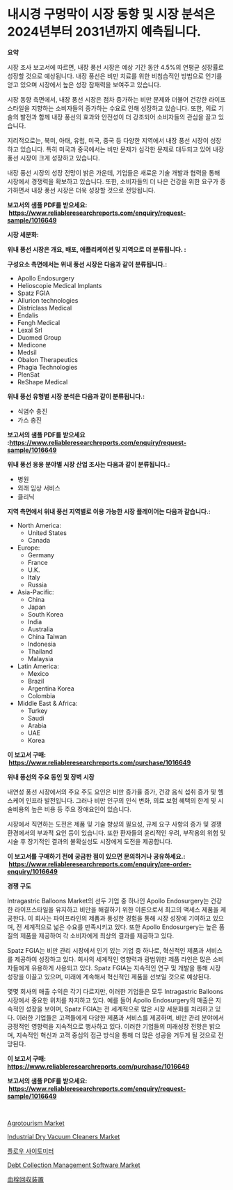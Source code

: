 <p><h1>내시경 구멍막이 시장 동향 및 시장 분석은 2024년부터 2031년까지 예측됩니다.</h1></p><p><strong>요약</strong></p>
<p><p>시장 조사 보고서에 따르면, 내장 풍선 시장은 예상 기간 동안 4.5%의 연평균 성장률로 성장할 것으로 예상됩니다. 내장 풍선은 비만 치료를 위한 비침습적인 방법으로 인기를 얻고 있으며 시장에서 높은 성장 잠재력을 보여주고 있습니다.</p><p>시장 동향 측면에서, 내장 풍선 시장은 점차 증가하는 비만 문제와 더불어 건강한 라이프스타일을 지향하는 소비자들의 증가하는 수요로 인해 성장하고 있습니다. 또한, 의료 기술의 발전과 함께 내장 풍선의 효과와 안전성이 더 강조되어 소비자들의 관심을 끌고 있습니다.</p><p>지리적으로는, 북미, 아태, 유럽, 미국, 중국 등 다양한 지역에서 내장 풍선 시장이 성장하고 있습니다. 특히 미국과 중국에서는 비만 문제가 심각한 문제로 대두되고 있어 내장 풍선 시장이 크게 성장하고 있습니다.</p><p>내장 풍선 시장의 성장 전망이 밝은 가운데, 기업들은 새로운 기술 개발과 협력을 통해 시장에서 경쟁력을 확보하고 있습니다. 또한, 소비자들의 더 나은 건강을 위한 요구가 증가하면서 내장 풍선 시장은 더욱 성장할 것으로 전망됩니다.</p></p>
<p><strong>보고서의 샘플 PDF를 받으세요: &nbsp;<a href="https://www.reliableresearchreports.com/enquiry/request-sample/1016649">https://www.reliableresearchreports.com/enquiry/request-sample/1016649</a></strong></p>
<p><strong>시장 세분화:</strong></p>
<p><strong> 위내 풍선 시장은 개요, 배포, 애플리케이션 및 지역으로 더 분류됩니다. :</strong></p>
<p><strong>구성요소 측면에서는 위내 풍선 시장은 다음과 같이 분류됩니다.:</strong></p>
<p><ul><li>Apollo Endosurgery</li><li>Helioscopie Medical Implants</li><li>Spatz FGIA</li><li>Allurion technologies</li><li>Districlass Medical</li><li>Endalis</li><li>Fengh Medical</li><li>Lexal Srl</li><li>Duomed Group</li><li>Medicone</li><li>Medsil</li><li>Obalon Therapeutics</li><li>Phagia Technologies</li><li>PlenSat</li><li>ReShape Medical</li></ul></p>
<p><strong> 위내 풍선 유형별 시장 분석은 다음과 같이 분류됩니다.:</strong></p>
<p><ul><li>식염수 충진</li><li>가스 충진</li></ul></p>
<p><strong>보고서의 샘플 PDF를 받으세요 :<a href="https://www.reliableresearchreports.com/enquiry/request-sample/1016649">https://www.reliableresearchreports.com/enquiry/request-sample/1016649</a></strong></p>
<p><strong> 위내 풍선 응용 분야별 시장 산업 조사는 다음과 같이 분류됩니다.:</strong></p>
<p><ul><li>병원</li><li>외래 임상 서비스</li><li>클리닉</li></ul></p>
<p><strong>지역 측면에서 위내 풍선 지역별로 이용 가능한 시장 플레이어는 다음과 같습니다.:</strong></p>
<p><ul>
    <li>
        North America:
        <ul>
            <li>United States</li>
            <li>Canada</li>
        </ul>
    </li>
    <li>
        Europe:
        <ul>
            <li>Germany</li>
            <li>France</li>
            <li>U.K.</li>
            <li>Italy</li>
            <li>Russia</li>
        </ul>
    </li>
    <li>
        Asia-Pacific:
        <ul>
            <li>China</li>
            <li>Japan</li>
            <li>South Korea</li>
            <li>India</li>
            <li>Australia</li>
            <li>China Taiwan</li>
            <li>Indonesia</li>
            <li>Thailand</li>
            <li>Malaysia</li>
        </ul>
    </li>
    <li>
        Latin America:
        <ul>
            <li>Mexico</li>
            <li>Brazil</li>
            <li>Argentina Korea</li>
            <li>Colombia</li>
        </ul>
    </li>
    <li>
        Middle East & Africa:
        <ul>
            <li>Turkey</li>
            <li>Saudi</li>
            <li>Arabia</li>
            <li>UAE</li>
            <li>Korea</li>
        </ul>
    </li>
    </ul></p>
<p><strong>이 보고서 구매: &nbsp;<a href="https://www.reliableresearchreports.com/purchase/1016649">https://www.reliableresearchreports.com/purchase/1016649</a></strong></p>
<p><strong>위내 풍선의 주요 동인 및 장벽 시장</strong></p>
<p><p>내연성 풍선 시장에서의 주요 주도 요인은 비만 증가율 증가, 건강 음식 섭취 증가 및 헬스케어 인프라 발전입니다. 그러나 비만 인구의 인식 변화, 의료 보험 혜택의 한계 및 시술비용의 높은 비용 등 주요 장애요인이 있습니다.</p><p>시장에서 직면하는 도전은 제품 및 기술 향상의 필요성, 규제 요구 사항의 증가 및 경쟁 환경에서의 부과적 요인 등이 있습니다. 또한 환자들의 윤리적인 우려, 부작용의 위험 및 시술 후 장기적인 결과의 불확실성도 시장에게 도전을 제공합니다.</p></p>
<p><strong>이 보고서를 구매하기 전에 궁금한 점이 있으면 문의하거나 공유하세요.: &nbsp;<a href="https://www.reliableresearchreports.com/enquiry/pre-order-enquiry/1016649">https://www.reliableresearchreports.com/enquiry/pre-order-enquiry/1016649</a></strong></p>
<p><strong>경쟁 구도</strong></p>
<p><p>Intragastric Balloons Market의 선두 기업 중 하나인 Apollo Endosurgery는 건강한 라이프스타일을 유지하고 비만을 해결하기 위한 이론으로서 최고의 액세스 제품을 제공한다. 이 회사는 파이프라인의 제품과 풍성한 경험을 통해 시장 성장에 기여하고 있으며, 전 세계적으로 넓은 수요를 만족시키고 있다. 또한 Apollo Endosurgery는 높은 품질의 제품을 제공하여 각 소비자에게 최상의 결과를 제공하고 있다.</p><p>Spatz FGIA는 비만 관리 시장에서 인기 있는 기업 중 하나로, 혁신적인 제품과 서비스를 제공하여 성장하고 있다. 회사의 세계적인 영향력과 광범위한 제품 라인은 많은 소비자들에게 유용하게 사용되고 있다. Spatz FGIA는 지속적인 연구 및 개발을 통해 시장 성장을 이끌고 있으며, 미래에 계속해서 혁신적인 제품을 선보일 것으로 예상된다.</p><p>몇몇 회사의 매출 수익은 각기 다르지만, 이러한 기업들은 모두 Intragastric Balloons 시장에서 중요한 위치를 차지하고 있다. 예를 들어 Apollo Endosurgery의 매출은 지속적인 성장을 보이며, Spatz FGIA는 전 세계적으로 많은 시장 세분화를 처리하고 있다. 이러한 기업들은 고객들에게 다양한 제품과 서비스를 제공하며, 비만 관리 분야에서 긍정적인 영향력을 지속적으로 행사하고 있다. 이러한 기업들의 미래성장 전망은 밝으며, 지속적인 혁신과 고객 중심의 접근 방식을 통해 더 많은 성공을 거두게 될 것으로 전망된다.</p></p>
<p><strong>이 보고서 구매: &nbsp; <a href="https://www.reliableresearchreports.com/purchase/1016649">https://www.reliableresearchreports.com/purchase/1016649</a></strong></p>
<p><strong>보고서의 샘플 PDF를 받으세요: &nbsp;<a href="https://www.reliableresearchreports.com/enquiry/request-sample/1016649">https://www.reliableresearchreports.com/enquiry/request-sample/1016649</a></strong><strong></strong></p>
<p>&nbsp;</p>
<p><p><a href="https://issuu.com/reportprime-2/docs/agrotourism-market-size-2030.pptx">Agrotourism Market</a></p><p><a href="https://artistic-helicopter-ca9.notion.site/Industrial-Dry-Vacuum-Cleaners-Market-Growth-Market-Trends-COVID-19-Impact-and-Forecasts-for-peri-7d8a8f8cbdb24ba09bf04b8510612a05">Industrial Dry Vacuum Cleaners Market</a></p><p><a href="https://medium.com/@oliverterry66787/%ED%9D%90%EB%A6%84-%EC%84%B8%ED%8F%AC%EA%B3%84%EC%B8%A1%EA%B8%B0-%EC%8B%9C%EC%9E%A5-%EA%B2%BD%EC%9F%81-%EB%B6%84%EC%84%9D-%EC%8B%9C%EC%9E%A5-%EB%8F%99%ED%96%A5-%EB%B0%8F-2031%EB%85%84%EA%B9%8C%EC%A7%80%EC%9D%98-%EC%98%88%EC%B8%A1-fb844f459e3c">플로우 사이토미터</a></p><p><a href="https://issuu.com/reportprime-2/docs/debt-collection-management-software-market-size-20">Debt Collection Management Software Market</a></p><p><a href="https://github.com/wkuactfdzwizk06/Market-Research-Report-List-1/blob/main/3503067189129.md">血栓回収装置</a></p></p>